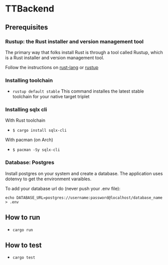 # TTBackend

## Prerequisites

### Rustup: the Rust installer and version management tool

The primary way that folks install Rust is through a tool called Rustup, which is a Rust installer and version management tool.

Follow the instructions on [rust-lang](https://www.rust-lang.org/learn/get-started) or [rustup](https://rustup.rs/)

### Installing toolchain

- ```rustup default stable```
This command installes the latest stable toolchain for your native target triplet

### Installing sqlx cli

With Rust toolchain
- ```$ cargo install sqlx-cli```

With pacman (on Arch)
- ```$ pacman -Sy sqlx-cli```

### Database: Postgres

Install postgres on your system and create a database.
The application uses dotenvy to get the environment varaibles.

To add your database url do (never push your .env file):

```
echo DATABASE_URL=postgres://username:password@localhost/database_name > .env
```

## How to run

- ```cargo run```

## How to test

- ```cargo test```
